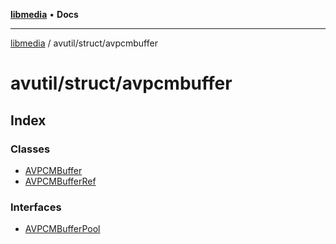 [**libmedia**](../../../README.md) • **Docs**

***

[libmedia](../../../README.md) / avutil/struct/avpcmbuffer

# avutil/struct/avpcmbuffer

## Index

### Classes

- [AVPCMBuffer](classes/AVPCMBuffer.md)
- [AVPCMBufferRef](classes/AVPCMBufferRef.md)

### Interfaces

- [AVPCMBufferPool](interfaces/AVPCMBufferPool.md)
